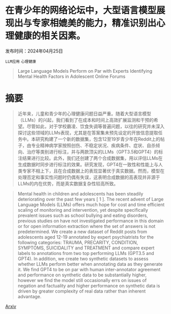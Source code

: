 # 在青少年的网络论坛中，大型语言模型展现出与专家相媲美的能力，精准识别出心理健康的相关因素。

发布时间：2024年04月25日

`LLM应用` `心理健康`

> Large Language Models Perform on Par with Experts Identifying Mental Health Factors in Adolescent Online Forums

# 摘要

> 近年来，儿童和青少年的心理健康问题日益严重。随着大型语言模型（LLMs）的兴起，我们看到了在成本和时间上高效扩展监测和干预的希望。尽管如此，对于学校霸凌、饮食失调等普遍问题，以往的研究并未深入探讨这些领域的LLMs表现，尤其是在答案集未预先设定的开放信息提取任务中。本研究构建了一个新的数据集，包含12至19岁青少年在Reddit上的帖子，由专业精神病学家按照创伤、不稳定状况、疾病条件、症状、自杀倾向、治疗等类别进行标注，并与两款顶尖的LLMs（GPT3.5和GPT4）的标注结果进行比较。此外，我们还创建了两个合成数据集，用以评估LLMs在生成数据时同步进行标注的效果。研究发现，GPT4在一致性和性能上与人类专家不相上下，且在合成数据上的表现显著优于真实数据。然而，模型在处理否定和事实性问题时仍偶有失误，这表明合成数据的高表现并非源于LLMs的内在优势，而是真实数据复杂性较高所致。

> Mental health in children and adolescents has been steadily deteriorating over the past few years [ 1 ]. The recent advent of Large Language Models (LLMs) offers much hope for cost and time efficient scaling of monitoring and intervention, yet despite specifically prevalent issues such as school bullying and eating disorders, previous studies on have not investigated performance in this domain or for open information extraction where the set of answers is not predetermined. We create a new dataset of Reddit posts from adolescents aged 12-19 annotated by expert psychiatrists for the following categories: TRAUMA, PRECARITY, CONDITION, SYMPTOMS, SUICIDALITY and TREATMENT and compare expert labels to annotations from two top performing LLMs (GPT3.5 and GPT4). In addition, we create two synthetic datasets to assess whether LLMs perform better when annotating data as they generate it. We find GPT4 to be on par with human inter-annotator agreement and performance on synthetic data to be substantially higher, however we find the model still occasionally errs on issues of negation and factuality and higher performance on synthetic data is driven by greater complexity of real data rather than inherent advantage.

[Arxiv](https://arxiv.org/abs/2404.16461)